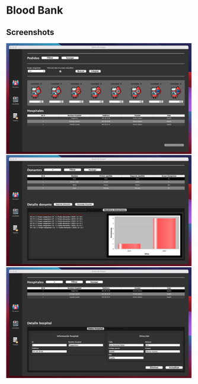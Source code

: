 # Blood Bank

## Screenshots

<img src="screenshots/screenshot-1.jpg" width="500">
<img src="screenshots/screenshot-2.jpg" width="500">
<img src="screenshots/screenshot-3.jpg" width="500">
